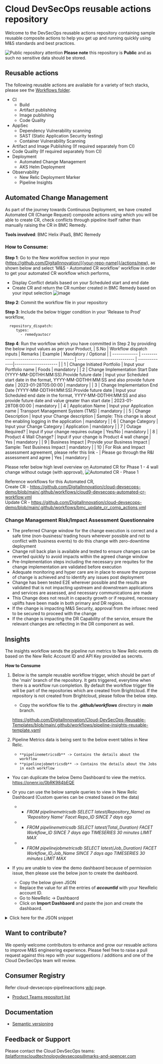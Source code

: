 # Cloud DevSecOps reusable actions repository
Welcome to the DevSecOps reusable actions repository containing sample reusable composite actions to help you get up and running quickly using M&S standards and best practices.

![Public repository attention](https://img.icons8.com/ios/32/000000/error--v1.png)
**Please note** this repository is **Public** and as such no sensitive data should be stored. 


## Reusable actions
The following reusable actions are available for a variety of tech stacks, please see the [Workflows folder](https://github.com/DigitalInnovation/cloud-devsecops-pipelineactions/tree/main/workflows).
- CI
  - Build
  - Artifact publishing 
  - Image publishing
  - Code Quality 
- AppSec
  - Dependency Vulnerability scanning
  - SAST (Static Application Security testing)
  - Container Vulnerability Scanning 
- Artifact and Image Publishing (If required separately from CI)
- Code Quality (If required separately from CI)
- Deployment 
  - Automated Change Management 
  - AKS Helm Deployment
- Observability 
  - New Relic Deployment Marker
  - Pipeline Insights 
  
## Automated Change Management
As part of the journey towards Continuous Deployment, we have created Automated CR (Change Request) composite actions using which you will be able to create CR, check conflicts through pipeline itself rather than manually raising the CR in BMC Remedy. 

**Tools involved**: BMC Helix iPaaS, BMC Remedy

### **How to Consume**:

**Step 1**: Go to the New worklfow section in your repo (https://github.com/DigitalInnovation/{{your-repo-name}}/actions/new), as shown below and select 'M&S - Automated CR workflow' workflow in order to get your automated CR workflow which performs,
 - Display Conflict details based on your Scheduled start and end date
 - Create CR and return the CR number created in BMC Remedy based on your input selection 
![image](https://user-images.githubusercontent.com/19665606/212329039-af681422-2d95-4143-b203-21c42410ab8e.png)

**Step 2**: Commit the workflow file in your repository

**Step 3**: Include the below trigger condition in your 'Release to Prod' workflow, 
```
  repository_dispatch:
     types:
       - remedyautocr
```

**Step 4**: Run the workflow which you have committed in Step 2 by providing the below input values as per your Product,
| S.No | Workflow dispatch inputs | Remarks | Example | Mandatory / Optional | 
| ------------- | ------------------------------------------- | ----------------------------- | --------------|---------------------- |
| 1 | Change Initiated Portfolio | Input your Portfolio name | Foods | mandatory | 
| 2 | Change Implementation Start Date (YYYY-MM-DDTHH:MM:SS).Provide future date | Input your Scheduled start date in the format, YYYY-MM-DDTHH:MM:SS and also provide future date | 2023-01-28T05:00:00 | mandatory | 
| 3 | Change Implementation End Date (YYYY-MM-DDTHH:MM:SS).Provide future date | Input your Scheduled end date in the format, YYYY-MM-DDTHH:MM:SS and also provide future date and value greater than start date | 2023-01-28T08:00:00 | mandatory | 
| 4 | Application Name | Input your Application name | Transport Management System (TMS) | mandatory | 
| 5 | Change Description | Input your Change description | Sample: This change is about the enabling logging in the application | mandatory | 
| 6 | Change Category | Input your Change Category | Application | mandatory | 
| 7 | Outage Required? | Input if your change requires outage | Yes/No | mandatory | 
| 8 | Product 4 Wall Change? | Input if your change is Product 4 wall change | Yes | mandatory | 
| 9 | Business Impact | Provide your Business Impact | Sample: Test Business Impact | mandatory | 
| 10 | For Risk and Impact assessment agreement, please refer this link - | Please go through the R&I assessment and agree | Yes | mandatory | 

Please refer below high level overview on Automated CR for Phase 1 - 4 wall change without outage (with approval),
![Automated CR - Phase 1](https://user-images.githubusercontent.com/19665606/212680805-bcebf6ed-437d-46e5-be55-1b2cb5a3795e.jpg)

Reference workflows for this Automated CR, <br>
Create CR - https://github.com/DigitalInnovation/cloud-devsecops-demo/blob/main/.github/workflows/cloud9-devsecops-automated-cr-workflow.yml <br>
Update CR - https://github.com/DigitalInnovation/cloud-devsecops-demo/blob/main/.github/workflows/bmc_update_cr_comp_actions.yml

### **Change Management Risk/Impact Assessment Questionnaire**
 - The preferred Change window for the change execution is correct and a safe time (non-business/ trading hours wherever possible and not to conflict with business events) to do this change with zero-downtime deployment
- Change roll back plan is available and tested to ensure changes can be reverted quickly to avoid impacts within the agreed change window
- Pre-Implementation steps including the necessary pre requites for the change implementation are validated before execution
- Adequate monitoring and hyper care are in place to ensure the purpose of change is achieved and to identify any issues post deployment
- Change has been tested E2E wherever possible and the results are validated that is not impacting upstream and downstream applications and services are assessed, and necessary communications are made
- This Change does not result in capacity growth or if required, necessary uplifts have been made in both primary and DR regions.
- If the change is impacting M&S Security, approval from the infosec need to be secured to proceed with the change
- If the change is impacting the DR Capability of the service, ensure the relevant changes are reflecting in the DR component as well.

## Insights 
The insights workflow sends the pipeline run metrics to New Relic events db based on the New Relic Account ID and API Key provided as secrets.
  
  **How to Consume**
  
  1. Below is the sample reusable workflow trigger, which should be part of the 'main' branch of the repository. It gets triggered, everytime when there is a workflow run completion. By default the workflow trigger file will be part of the repositories which are created from Brightcloud. 
  If the repository is not created from Brightcloud, please follow the below step.
     
     - Copy the workflow file to the **_.github/workflows_** directory in _**main**_ branch.
     
     https://github.com/DigitalInnovation/Cloud-DevSecOps-Reusable-Templates/blob/main/.github/workflows/pipeline-insights-reusable-template.yaml
     
  2. Pipeline Metrics data is being sent to the below event tables in New Relic.
  
     - `**pipelinemetricsdb** -> Contains the details about the workflow`
     - `**pipelinejobmetricsdb** -> Contains the details about the Jobs in each workflow`
      
   - You can duplicate the below Demo Dashboard to view the metrics.
    https://onenr.io/0bRK984bEQE

   - Or you can use the below sample queries to view in New Relic Dashboard (Custom queries can be created based on the data) 
     - * _FROM pipelinemetricsdb SELECT latest(Repository_Name) as 'Repository Name' Facet Repo_ID SINCE 7 days ago_
     - * _FROM pipelinemetricsdb SELECT latest(Total_Duration) FACET Workflow_ID SINCE 7 days ago TIMESERIES 30 minutes LIMIT MAX_
     - * _FROM pipelinejobmetricsdb SELECT latest(Job_Duration) FACET Workflow_ID,Job_Name SINCE 7 days ago TIMESERIES 30 minutes  LIMIT MAX_
      
   - If you are unable to view the demo dashbaord because of permission issue, then please use the below json to create the dashbaord.
     - Copy the below given JSON
     - Replace the value for all the entries of **_accountId_** with your NewRelic account ID.
     - Go to NewRelic -> Dashbaord
     - Click on **Import Dashbaord** and paste the json and create the dashbaord.
     
<details><summary>Click here for the JSON snippet</summary>

```json
  
{
  "name": "Cloud9-DevSecOps-Githubaction-Pipeline-insights",
  "description": null,
  "permissions": "PUBLIC_READ_WRITE",
  "pages": [
    {
      "name": "Cloud9-DevSecOps-Githubaction-Pipeline-insights",
      "description": null,
      "widgets": [
        {
          "title": "",
          "layout": {
            "column": 1,
            "row": 1,
            "width": 12,
            "height": 1
          },
          "linkedEntityGuids": null,
          "visualization": {
            "id": "viz.markdown"
          },
          "rawConfiguration": {
            "text": "# Github Pipeline Insights - DevSecOps!  ![New Relic logo](https://newrelic.com/static-assets/images/icons/avatar-newrelic.png)\n> **Use the below filters to get the insights of your `Repository`/ `Workflow`**\n"
          }
        },
        {
          "title": "Filter - Repository Name",
          "layout": {
            "column": 1,
            "row": 2,
            "width": 2,
            "height": 3
          },
          "linkedEntityGuids": [
            "MzAyMDQwM3xWSVp8REFTSEJPQVJEfDQ3MzI3Njg"
          ],
          "visualization": {
            "id": "viz.table"
          },
          "rawConfiguration": {
            "facet": {
              "showOtherSeries": false
            },
            "nrqlQueries": [
              {
                "accountId": 1234567,
                "query": "FROM pipelinemetricsdb SELECT latest(Repository_Name) as 'Repository Name' Facet Repo_ID SINCE 7 days ago"
              }
            ],
            "platformOptions": {
              "ignoreTimeRange": false
            }
          }
        },
        {
          "title": "Filter - Workflow ID/ Name",
          "layout": {
            "column": 3,
            "row": 2,
            "width": 3,
            "height": 3
          },
          "linkedEntityGuids": [
            "MzAyMDQwM3xWSVp8REFTSEJPQVJEfDQ3MzI3Njg"
          ],
          "visualization": {
            "id": "viz.table"
          },
          "rawConfiguration": {
            "facet": {
              "showOtherSeries": false
            },
            "nrqlQueries": [
              {
                "accountId": 1234567,
                "query": "FROM pipelinemetricsdb SELECT latest(Workflow_Name) FACET Workflow_ID SINCE 7 days ago LIMIT MAX"
              }
            ],
            "platformOptions": {
              "ignoreTimeRange": false
            }
          }
        },
        {
          "title": "Workflow Status",
          "layout": {
            "column": 6,
            "row": 2,
            "width": 2,
            "height": 3
          },
          "linkedEntityGuids": null,
          "visualization": {
            "id": "viz.pie"
          },
          "rawConfiguration": {
            "facet": {
              "showOtherSeries": true
            },
            "legend": {
              "enabled": true
            },
            "nrqlQueries": [
              {
                "accountId": 1234567,
                "query": "FROM pipelinemetricsdb SELECT count(*) facet Workflow_Status SINCE 7 days ago LIMIT max"
              }
            ],
            "platformOptions": {
              "ignoreTimeRange": false
            }
          }
        },
        {
          "title": "Filter - Run Number",
          "layout": {
            "column": 8,
            "row": 2,
            "width": 3,
            "height": 3
          },
          "linkedEntityGuids": [
            "MzAyMDQwM3xWSVp8REFTSEJPQVJEfDQ3MzI3Njg"
          ],
          "visualization": {
            "id": "viz.table"
          },
          "rawConfiguration": {
            "facet": {
              "showOtherSeries": false
            },
            "nrqlQueries": [
              {
                "accountId": 1234567,
                "query": "FROM pipelinemetricsdb SELECT latest(Run_Number) FACET Run_Id SINCE 7 days ago LIMIT MAX "
              }
            ],
            "platformOptions": {
              "ignoreTimeRange": false
            }
          }
        },
        {
          "title": "Workflow Success Rate",
          "layout": {
            "column": 11,
            "row": 2,
            "width": 2,
            "height": 3
          },
          "linkedEntityGuids": null,
          "visualization": {
            "id": "viz.billboard"
          },
          "rawConfiguration": {
            "facet": {
              "showOtherSeries": false
            },
            "nrqlQueries": [
              {
                "accountId": 1234567,
                "query": "FROM pipelinemetricsdb SELECT percentage(count(*), WHERE Workflow_Status = 'success') as 'Workflow Success Rate' FACET Workflow_ID,Workflow_Name SINCE 7 days ago LIMIT MAX "
              }
            ],
            "platformOptions": {
              "ignoreTimeRange": false
            },
            "thresholds": [
              {
                "alertSeverity": "WARNING",
                "value": 0.75
              },
              {
                "alertSeverity": "CRITICAL",
                "value": 0.5
              }
            ]
          }
        },
        {
          "title": "",
          "layout": {
            "column": 1,
            "row": 5,
            "width": 12,
            "height": 1
          },
          "linkedEntityGuids": null,
          "visualization": {
            "id": "viz.markdown"
          },
          "rawConfiguration": {
            "text": "# Insights Data"
          }
        },
        {
          "title": "Total Duration - In Seconds",
          "layout": {
            "column": 1,
            "row": 6,
            "width": 4,
            "height": 3
          },
          "linkedEntityGuids": null,
          "visualization": {
            "id": "viz.line"
          },
          "rawConfiguration": {
            "facet": {
              "showOtherSeries": true
            },
            "legend": {
              "enabled": true
            },
            "nrqlQueries": [
              {
                "accountId": 1234567,
                "query": "FROM pipelinemetricsdb SELECT latest(Total_Duration) FACET Workflow_ID SINCE 7 days ago TIMESERIES 30 minutes LIMIT MAX"
              }
            ],
            "platformOptions": {
              "ignoreTimeRange": false
            },
            "yAxisLeft": {
              "zero": true
            }
          }
        },
        {
          "title": "Run Number",
          "layout": {
            "column": 5,
            "row": 6,
            "width": 4,
            "height": 3
          },
          "linkedEntityGuids": null,
          "visualization": {
            "id": "viz.line"
          },
          "rawConfiguration": {
            "facet": {
              "showOtherSeries": true
            },
            "legend": {
              "enabled": true
            },
            "nrqlQueries": [
              {
                "accountId": 1234567,
                "query": "FROM pipelinejobmetricsdb SELECT latest(Run_Number) FACET Workflow_ID SINCE 7 days ago TIMESERIES 30 minutes LIMIT MAX"
              }
            ],
            "platformOptions": {
              "ignoreTimeRange": false
            },
            "yAxisLeft": {
              "zero": true
            }
          }
        },
        {
          "title": "Job Details - Runtime in Seconds",
          "layout": {
            "column": 9,
            "row": 6,
            "width": 4,
            "height": 3
          },
          "linkedEntityGuids": null,
          "visualization": {
            "id": "viz.stacked-bar"
          },
          "rawConfiguration": {
            "facet": {
              "showOtherSeries": true
            },
            "legend": {
              "enabled": true
            },
            "nrqlQueries": [
              {
                "accountId": 1234567,
                "query": "FROM pipelinejobmetricsdb SELECT latest(Job_Duration) FACET Workflow_ID,Job_Name SINCE 7 days ago TIMESERIES 30 minutes  LIMIT MAX"
              }
            ],
            "platformOptions": {
              "ignoreTimeRange": false
            }
          }
        },
        {
          "title": "Github Workflow Runtime  - All Runs | Use this for Filtering",
          "layout": {
            "column": 1,
            "row": 9,
            "width": 4,
            "height": 3
          },
          "linkedEntityGuids": null,
          "visualization": {
            "id": "viz.table"
          },
          "rawConfiguration": {
            "facet": {
              "showOtherSeries": false
            },
            "nrqlQueries": [
              {
                "accountId": 1234567,
                "query": "FROM pipelinemetricsdb SELECT Repository_Name,Branch,Workflow_Name,Workflow_ID,Actor,Run_Number,Total_Duration as 'Total Duration in Seconds',Workflow_Status, Run_Started, Run_Ended SINCE 7 days ago limit max"
              }
            ],
            "platformOptions": {
              "ignoreTimeRange": false
            }
          }
        },
        {
          "title": "Jobs Details",
          "layout": {
            "column": 5,
            "row": 9,
            "width": 4,
            "height": 3
          },
          "linkedEntityGuids": null,
          "visualization": {
            "id": "viz.table"
          },
          "rawConfiguration": {
            "facet": {
              "showOtherSeries": true
            },
            "nrqlQueries": [
              {
                "accountId": 1234567,
                "query": "FROM pipelinejobmetricsdb SELECT  Workflow_ID,Run_Number,Job_Name,Job_Duration as 'Job Run time in seconds',Job_Status  SINCE 7 days ago LIMIT MAX"
              }
            ],
            "platformOptions": {
              "ignoreTimeRange": false
            }
          }
        },
        {
          "title": "No of Workflow run by Actor",
          "layout": {
            "column": 9,
            "row": 9,
            "width": 4,
            "height": 3
          },
          "linkedEntityGuids": null,
          "visualization": {
            "id": "viz.table"
          },
          "rawConfiguration": {
            "facet": {
              "showOtherSeries": false
            },
            "nrqlQueries": [
              {
                "accountId": 1234567,
                "query": "FROM pipelinemetricsdb SELECT count(*) FACET Actor since 7 days ago"
              }
            ],
            "platformOptions": {
              "ignoreTimeRange": false
            }
          }
        },
        {
          "title": "Total Number of pipeline Runs - in Last Month",
          "layout": {
            "column": 1,
            "row": 12,
            "width": 4,
            "height": 1
          },
          "linkedEntityGuids": null,
          "visualization": {
            "id": "viz.bar"
          },
          "rawConfiguration": {
            "facet": {
              "showOtherSeries": false
            },
            "nrqlQueries": [
              {
                "accountId": 1234567,
                "query": "FROM pipelinemetricsdb SELECT count(Run_Id) FACET Workflow_ID,Workflow_Name SINCE 7 days ago"
              }
            ],
            "platformOptions": {
              "ignoreTimeRange": false
            }
          }
        },
        {
          "title": "Most failed Jobs",
          "layout": {
            "column": 5,
            "row": 12,
            "width": 4,
            "height": 3
          },
          "linkedEntityGuids": null,
          "visualization": {
            "id": "viz.bar"
          },
          "rawConfiguration": {
            "facet": {
              "showOtherSeries": false
            },
            "nrqlQueries": [
              {
                "accountId": 1234567,
                "query": "FROM pipelinejobmetricsdb SELECT count(Job_Name) where Job_Status = 'failure' FACET Workflow_ID,Job_Name SINCE 7 days ago LIMIT max"
              }
            ],
            "platformOptions": {
              "ignoreTimeRange": false
            }
          }
        },
        {
          "title": "Trend - Average Execution time ",
          "layout": {
            "column": 9,
            "row": 12,
            "width": 4,
            "height": 3
          },
          "linkedEntityGuids": null,
          "visualization": {
            "id": "viz.area"
          },
          "rawConfiguration": {
            "facet": {
              "showOtherSeries": false
            },
            "legend": {
              "enabled": true
            },
            "nrqlQueries": [
              {
                "accountId": 1234567,
                "query": "FROM pipelinemetricsdb SELECT average(Total_Duration) as 'Average Total Execution Time' facet Workflow_Name,Workflow_ID SINCE last week TIMESERIES Limit max"
              }
            ],
            "platformOptions": {
              "ignoreTimeRange": false
            }
          }
        },
        {
          "title": "Max/Min Run time in last Month",
          "layout": {
            "column": 1,
            "row": 13,
            "width": 4,
            "height": 2
          },
          "linkedEntityGuids": null,
          "visualization": {
            "id": "viz.table"
          },
          "rawConfiguration": {
            "facet": {
              "showOtherSeries": false
            },
            "nrqlQueries": [
              {
                "accountId": 1234567,
                "query": "FROM pipelinemetricsdb SELECT max(Total_Duration) as 'Max Duration in seconds', min(Total_Duration) as 'Min Duration in seconds',average(Total_Duration) as 'Average Duration' FACET Workflow_ID SINCE last month"
              }
            ],
            "platformOptions": {
              "ignoreTimeRange": false
            }
          }
        }
      ]
    }
  ]
}
  
```

</details>

     
     
## Want to contribute?
We openly welcome contributors to enhance and grow our resuable actions to improve M&S engineering experience. Please feel free to raise a pull request against this repo with your suggestions / additions and one of the Cloud DevSecOps team will review. 

## Consumer Registry
Refer cloud-devsecops-pipelineactions [wiki](https://github.com/DigitalInnovation/cloud-devsecops-pipelineactions/wiki) page.
- [Product Teams repositort list](https://github.com/DigitalInnovation/cloud-devsecops-pipelineactions/wiki/Product_Team_Repository_List)

## Documentation
- [Semantic versioning](docs/semantic_versioning.md)

## Feedback or Support
Please contact the Cloud DevSecOps teams: itplatformscloudtechnologydevsecops@marks-and-spencer.com


   

